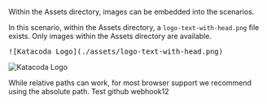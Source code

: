 Within the Assets directory, images can be embedded into the scenarios.

In this scenario, within the Assets directory, a `logo-text-with-head.png` file exists. Only images within the Assets directory are available.

<pre>
![Katacoda Logo](./assets/logo-text-with-head.png)
</pre>

![Katacoda Logo](./assets/logo-text-with-head.png)

While relative paths can work, for most browser support we recommend using the absolute path.
Test github webhook12
